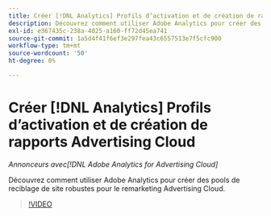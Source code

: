 ```yaml
---
title: Créer [!DNL Analytics] Profils d’activation et de création de rapports Advertising Cloud
description: Découvrez comment utiliser Adobe Analytics pour créer des pools de reciblage de site robustes pour le remarketing Advertising Cloud.
exl-id: e367435c-238a-4025-a160-ff72d45ea741
source-git-commit: 1a5d4f41f6ef3e297fea43c6557513e7f5cfc900
workflow-type: tm+mt
source-wordcount: '50'
ht-degree: 0%

---
```


# Créer [!DNL Analytics] Profils d’activation et de création de rapports Advertising Cloud

*Annonceurs avec[!DNL Adobe Analytics for Advertising Cloud]*

Découvrez comment utiliser Adobe Analytics pour créer des pools de reciblage de site robustes pour le remarketing Advertising Cloud.

>[!VIDEO](https://video.tv.adobe.com/v/33503)
